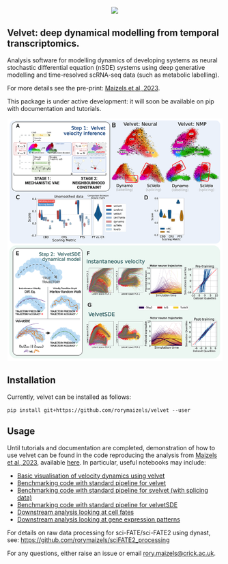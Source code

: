 <p align="center">
  <img height="150" src="https://github.com/rorymaizels/velvet/blob/main/docs/%E2%80%8Evelvet.png" />
</p>

## **Velvet**: deep dynamical modelling from temporal transcriptomics.

Analysis software for modelling dynamics of developing systems as neural stochastic differential equation (nSDE) systems using deep generative modelling and time-resolved scRNA-seq data (such as metabolic labelling).

For more details see the pre-print: [Maizels et al, 2023](https://www.biorxiv.org/content/10.1101/2023.07.06.547989v1).

This package is under active development: it will soon be available on pip with documentation and tutorials.

![](docs/figure.png)

## Installation

Currently, velvet can be installed as follows:
```
pip install git+https://github.com/rorymaizels/velvet --user
```

## Usage

Until tutorials and documentation are completed, demonstration of how to use velvet can be found in the code reproducing the analysis from [Maizels et al, 2023](https://www.biorxiv.org/content/10.1101/2023.07.06.547989v1), available [here](https://github.com/rorymaizels/Maizels2023aa). In particular, useful notebooks may include:
- [Basic visualisation of velocity dynamics using velvet](https://github.com/rorymaizels/Maizels2023aa/blob/main/analysis/A2.0_velvet_visualisation.ipynb)
- [Benchmarking code with standard pipeline for velvet](https://github.com/rorymaizels/Maizels2023aa/blob/main/analysis/A2.35_velvet_quantification.ipynb)
- [Benchmarking code with standard pipeline for svelvet (with splicing data)](https://github.com/rorymaizels/Maizels2023aa/blob/main/analysis/A2.36_svelvet_quantification.ipynb)
- [Benchmarking code with standard pipeline for velvetSDE](https://github.com/rorymaizels/Maizels2023aa/blob/main/analysis/A2.37_velvetSDE_quantification.ipynb)
- [Downstream analysis looking at cell fates](https://github.com/rorymaizels/Maizels2023aa/blob/main/analysis/A2.7_NMP_cellfate.ipynb)
- [Downstream analysis looking at gene expression patterns](https://github.com/rorymaizels/Maizels2023aa/blob/main/analysis/A3.1_trajectory_viz.ipynb)


For details on raw data processing for sci-FATE/sci-FATE2 using dynast, see:
https://github.com/rorymaizels/sciFATE2_processing

For any questions, either raise an issue or email rory.maizels@crick.ac.uk.
